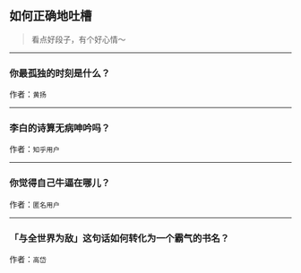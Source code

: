 ## 如何正确地吐槽

> 看点好段子，有个好心情～


 
---

### 你最孤独的时刻是什么？

> 


作者：`黄扬`

---

### 李白的诗算无病呻吟吗？

> 


作者：`知乎用户`

---

### 你觉得自己牛逼在哪儿？

> 


作者：`匿名用户`

---

### 「与全世界为敌」这句话如何转化为一个霸气的书名？

> 


作者：`高岱`